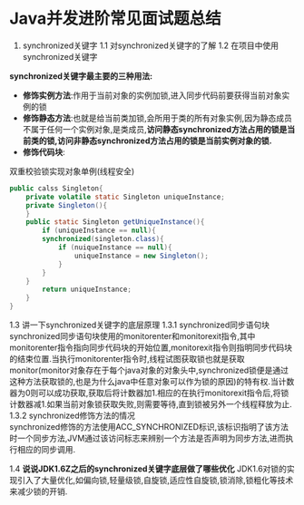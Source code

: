 # Java并发进阶常见面试题总结 #

1. synchronized关键字
1.1 对synchronized关键字的了解
1.2 在项目中使用synchronized关键字

**synchronized关键字最主要的三种用法:**

- **修饰实例方法**:作用于当前对象的实例加锁,进入同步代码前要获得当前对象实例的锁
- **修饰静态方法**:也就是给当前类加锁,会所用于类的所有对象实例,因为静态成员不属于任何一个实例对象,是类成员,**访问静态synchronized方法占用的锁是当前类的锁,访问非静态synchronized方法占用的锁是当前实例对象的锁.**
- **修饰代码块**:
  
双重校验锁实现对象单例(线程安全)

```java
public calss Singleton{
	private volatile static Singleton uniqueInstance;
	private Singleton(){
	}
	public static Singleton getUniqueInstance(){
		if (uniqueInstance == null){
		synchronized(singleton.class){
			if (nuiqueInstance == null){
				uniqueInstance = new Singleton();
			}
		}
	}
		return uniqueInstance;
	}
}
```

1.3 讲一下synchronized关键字的底层原理
1.3.1 synchronized同步语句块
synchronized同步语句块使用的monitorenter和monitorexit指令,其中monitorenter指令指向同步代码块的开始位置,monitorexit指令则指明同步代码块的结束位置.当执行monitorenter指令时,线程试图获取锁也就是获取monitor(monitor对象存在于每个java对象的对象头中,synchronized锁便是通过这种方法获取锁的,也是为什么java中任意对象可以作为锁的原因)的特有权.当计数器为0则可以成功获取,获取后将计数器加1.相应的在执行monitorexit指令后,将锁计数器减1.如果当前对象锁获取失败,则需要等待,直到锁被另外一个线程释放为止.
1.3.2 synchronized修饰方法的情况  
synchronized修饰的方法使用ACC_SYNCHRONIZED标识,该标识指明了该方法时一个同步方法,JVM通过该访问标志来辨别一个方法是否声明为同步方法,进而执行相应的同步调用.  

1.4 **说说JDK1.6Z之后的synchronized关键字底层做了哪些优化**
JDK1.6对锁的实现引入了大量优化,如偏向锁,轻量级锁,自旋锁,适应性自旋锁,锁消除,锁粗化等技术来减少锁的开销.
